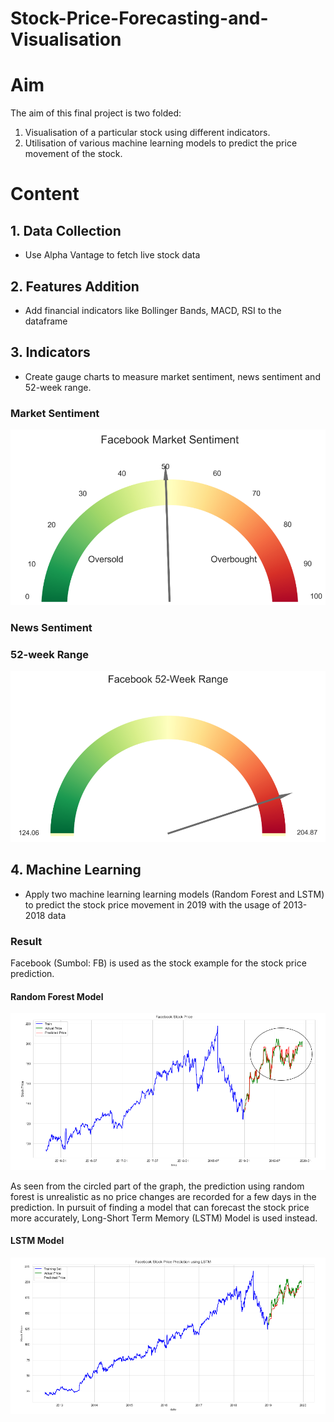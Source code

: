 # Stock-Price-Forecasting-and-Visualisation

# Aim
The aim of this final project is two folded:
1. Visualisation of a particular stock using different indicators.
2. Utilisation of various machine learning models to predict the price movement of the stock.

# Content

## 1. Data Collection
- Use Alpha Vantage to fetch live stock data 

## 2. Features Addition
- Add financial indicators like Bollinger Bands, MACD, RSI to the dataframe

## 3. Indicators
- Create gauge charts to measure market sentiment, news sentiment and 52-week range.

### Market Sentiment
![graph](https://github.com/kasparkwok/Stock-Price-Forecasting-and-Visualisation/blob/master/Market_Sentiment.PNG)

### News Sentiment

### 52-week Range
![graph](https://github.com/kasparkwok/Stock-Price-Forecasting-and-Visualisation/blob/master/52-Week_Range.PNG)

## 4. Machine Learning
- Apply two machine learning learning models (Random Forest and LSTM) to predict the stock price movement in 2019 with the usage of 2013-2018 data


### Result
Facebook (Sumbol: FB) is used as the stock example for the stock price prediction. 

#### Random Forest Model
![Random Forest Result](https://github.com/kasparkwok/Stock-Price-Forecasting-and-Visualisation/blob/master/Random_Forest_Price_Prediction.PNG)

As seen from the circled part of the graph, the prediction using random forest is unrealistic as no price changes are recorded for a few days in the prediction. In pursuit of finding a model that can forecast the stock price more accurately, Long-Short Term Memory (LSTM) Model is used instead. 

#### LSTM Model
![LSTM Result](https://github.com/kasparkwok/Stock-Price-Forecasting-and-Visualisation/blob/master/LSTM_Price_Prediction.PNG)
